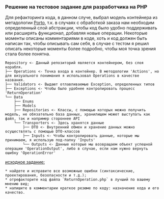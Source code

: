 ### Решение на тестовое задание для разработчика на PHP
Для рефакторинга кода, в данном случе, выбрал модель контейнера из метадологии [Porto][portoUrl], т.к. в случаях с обработкой заказа нам необходим определенный слой абстракции, чтобы код было удобно поддерживать или расширять функционал, добавляя новые операции. 
Некоторые моменты описаны комментариями в коде, хоть и код должен быть написан так, чтобы описывать сам себя, в случае с тестом я решил описать некоторые моменты более подробно, чтобы моя точка зрения стала более понятна.

```
Repository <- Данный репозиторий является контейнером, без слоя корабля.
├── Operations <- Точка входа в контейнер. В методологии 'Actions', но для визуального понимания я использовал Operations в качестве названия.
├── Validators <- Выдают отлавливаемые Exception, определенных типов
├── Exceptions <- Чтобы было удобнее контролировать процесс 'ReturnOperation' 
└── Data
    ├── Enums
    ├── Models
    ├── Repositories <- Классы, с помощью которых можно получить модель, не обязательно база данных, хранилищем может выступать как файл, так и например стороннее API
    └── Transporters <- Здесь хранятся данные 
        ├── DTO <- Внутренний обмен и хранение данных можно осуществлять с помощью DTO-классов
        ├── Inputs <- Чтобы контролировать данные, которые мы принимаем, я использую под-папку 'Inputs'
        └── Outputs <- Данные которые мы возвращаем объект успешной операции 'OperationOutput', либо в случае, если нам нужно вернуть ошибку 'OperationError'
```

[исходное задание:][originTaskUrl]
``` 
* найдете и исправите все возможные ошибки (синтаксические, проектирования, безопасности и т.д.);
* отрефакторите код файла `ReturnOperation.php` в лучший по вашему мнению вид;
* напишите в комментарии краткое резюме по коду: назначение кода и его качество. 
```


[originTaskUrl]: https://github.com/NodaSoft/hr/blob/main/php/v2/
[portoUrl]: https://github.com/Mahmoudz/Porto#containers